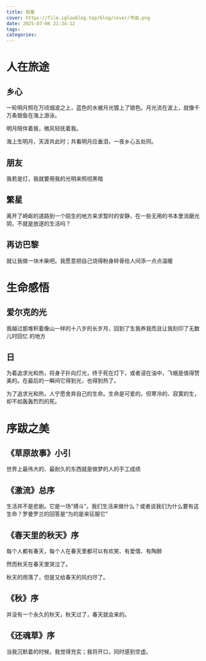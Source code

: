 ```yaml
---
title: 短章
cover: https://file.iglooblog.top/blog/cover/书虫.png
date: 2025-07-06 21:34:12
tags:
categories:
---
```


# 人在旅途

## 乡心

一轮明月照在万顷烟波之上，蓝色的水被月光镀上了银色。月光流在波上，就像千万条银鱼在海上游泳。

明月陪伴着我，微风轻抚着我。

海上生明月，天涯共此时；共看明月应垂泪，一夜乡心五处同。

## 朋友

我若是灯，我就要用我的光明来照彻黑暗

## 繁星

离开了崎岖的道路到一个陌生的地方来求暂时的安静，在一些无用的书本里消磨光阴，不就是放逐的生活吗？

## 再访巴黎

就让我做一块木柴吧。我愿意把自己烧得粉身碎骨给人间添一点点温暖

# 生命感悟

## 爱尔克的光

我越过那堆积着像山一样的十八岁的长岁月，回到了生我养我而且让我刻印了无数儿时回忆 的地方

## 日

为着追求光和热，将身子扑向灯光，终于死在灯下，或者浸在油中，飞蛾是值得赞美的。在最后的一瞬间它得到光，也得到热了。

为了追求光和热，人宁愿舍弃自己的生命。生命是可爱的，但寒冷的、寂寞的生，却不如轰轰烈烈的死。

# 序跋之美

## 《草原故事》小引

世界上最伟大的、最耐久的东西就是做梦的人的手工成绩

## 《激流》总序

生活并不是悲剧。它是一场“搏斗”。我们生活来做什么？或者说我们为什么要有这生命？罗曼罗兰的回答是“为的是来征服它”

## 《春天里的秋天》序

每个人都有春天，每个人在春天里都可以有欢笑、有爱情、有陶醉

然而秋天在春天里哭泣了。

秋天的雨落了，但是又给春天的风扫尽了。

## 《秋》序

并没有一个永久的秋天，秋天过了，春天就会来的。

## 《还魂草》序

当我沉默着的时候，我觉得充实；我将开口，同时感到空虚。